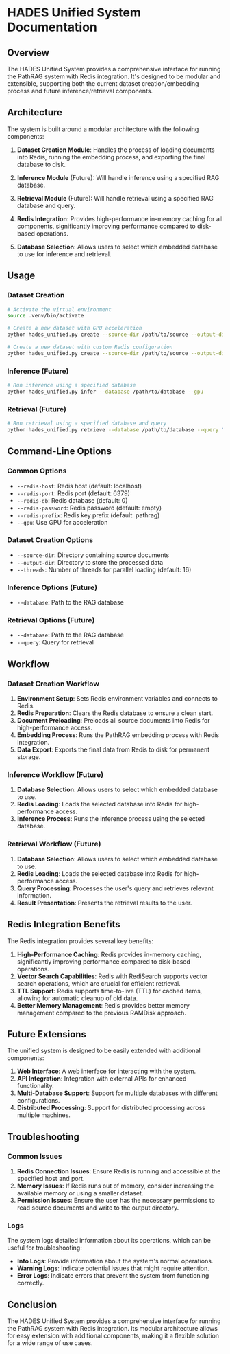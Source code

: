 # HADES Unified System Documentation

## Overview

The HADES Unified System provides a comprehensive interface for running the PathRAG system with Redis integration. It's designed to be modular and extensible, supporting both the current dataset creation/embedding process and future inference/retrieval components.

## Architecture

The system is built around a modular architecture with the following components:

1. **Dataset Creation Module**: Handles the process of loading documents into Redis, running the embedding process, and exporting the final database to disk.

2. **Inference Module** (Future): Will handle inference using a specified RAG database.

3. **Retrieval Module** (Future): Will handle retrieval using a specified RAG database and query.

4. **Redis Integration**: Provides high-performance in-memory caching for all components, significantly improving performance compared to disk-based operations.

5. **Database Selection**: Allows users to select which embedded database to use for inference and retrieval.

## Usage

### Dataset Creation

```bash
# Activate the virtual environment
source .venv/bin/activate

# Create a new dataset with GPU acceleration
python hades_unified.py create --source-dir /path/to/source --output-dir /path/to/output --gpu

# Create a new dataset with custom Redis configuration
python hades_unified.py create --source-dir /path/to/source --output-dir /path/to/output --redis-host localhost --redis-port 6379 --redis-db 0 --redis-prefix pathrag
```

### Inference (Future)

```bash
# Run inference using a specified database
python hades_unified.py infer --database /path/to/database --gpu
```

### Retrieval (Future)

```bash
# Run retrieval using a specified database and query
python hades_unified.py retrieve --database /path/to/database --query "your query" --gpu
```

## Command-Line Options

### Common Options

- `--redis-host`: Redis host (default: localhost)
- `--redis-port`: Redis port (default: 6379)
- `--redis-db`: Redis database (default: 0)
- `--redis-password`: Redis password (default: empty)
- `--redis-prefix`: Redis key prefix (default: pathrag)
- `--gpu`: Use GPU for acceleration

### Dataset Creation Options

- `--source-dir`: Directory containing source documents
- `--output-dir`: Directory to store the processed data
- `--threads`: Number of threads for parallel loading (default: 16)

### Inference Options (Future)

- `--database`: Path to the RAG database

### Retrieval Options (Future)

- `--database`: Path to the RAG database
- `--query`: Query for retrieval

## Workflow

### Dataset Creation Workflow

1. **Environment Setup**: Sets Redis environment variables and connects to Redis.
2. **Redis Preparation**: Clears the Redis database to ensure a clean start.
3. **Document Preloading**: Preloads all source documents into Redis for high-performance access.
4. **Embedding Process**: Runs the PathRAG embedding process with Redis integration.
5. **Data Export**: Exports the final data from Redis to disk for permanent storage.

### Inference Workflow (Future)

1. **Database Selection**: Allows users to select which embedded database to use.
2. **Redis Loading**: Loads the selected database into Redis for high-performance access.
3. **Inference Process**: Runs the inference process using the selected database.

### Retrieval Workflow (Future)

1. **Database Selection**: Allows users to select which embedded database to use.
2. **Redis Loading**: Loads the selected database into Redis for high-performance access.
3. **Query Processing**: Processes the user's query and retrieves relevant information.
4. **Result Presentation**: Presents the retrieval results to the user.

## Redis Integration Benefits

The Redis integration provides several key benefits:

1. **High-Performance Caching**: Redis provides in-memory caching, significantly improving performance compared to disk-based operations.
2. **Vector Search Capabilities**: Redis with RediSearch supports vector search operations, which are crucial for efficient retrieval.
3. **TTL Support**: Redis supports time-to-live (TTL) for cached items, allowing for automatic cleanup of old data.
4. **Better Memory Management**: Redis provides better memory management compared to the previous RAMDisk approach.

## Future Extensions

The unified system is designed to be easily extended with additional components:

1. **Web Interface**: A web interface for interacting with the system.
2. **API Integration**: Integration with external APIs for enhanced functionality.
3. **Multi-Database Support**: Support for multiple databases with different configurations.
4. **Distributed Processing**: Support for distributed processing across multiple machines.

## Troubleshooting

### Common Issues

1. **Redis Connection Issues**: Ensure Redis is running and accessible at the specified host and port.
2. **Memory Issues**: If Redis runs out of memory, consider increasing the available memory or using a smaller dataset.
3. **Permission Issues**: Ensure the user has the necessary permissions to read source documents and write to the output directory.

### Logs

The system logs detailed information about its operations, which can be useful for troubleshooting:

- **Info Logs**: Provide information about the system's normal operations.
- **Warning Logs**: Indicate potential issues that might require attention.
- **Error Logs**: Indicate errors that prevent the system from functioning correctly.

## Conclusion

The HADES Unified System provides a comprehensive interface for running the PathRAG system with Redis integration. Its modular architecture allows for easy extension with additional components, making it a flexible solution for a wide range of use cases.
